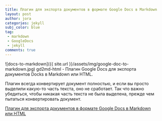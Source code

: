 ```yaml
---
title: Плагин для экспорта документов в формате Google Docs в Markdown или HTML
layout: post
author: jora
categories: jekyll
subj_color: blue
tag: 
 - markdown
 - GoogleDocs
 - jekyll
comments: true
---
```

![docs-to-markdown]({{ site.url }}/assets/img/google-doc-to-markdown.jpg)
gd2md-html - Плагин Google Docs для экспорта документов Docks в Markdown или HTML.

Плагин всегда конвертирует документ полностью, и если вы просто выделили какую-то часть текста, оно не сработает. Так что важно убедиться, чтобы никакая часть текста не была выделена, прежде чем пытаться конвертировать документ.

[Плагин для экспорта документов в формате Google Docs в Markdown или HTML](https://chrome.google.com/webstore/detail/docs-to-markdown/igffnbdfnodiaphfmfaiiaegmoljbghf?hl=en-US)